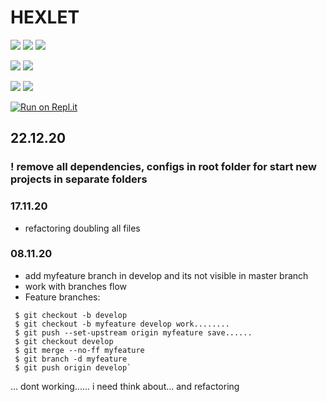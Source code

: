 # HEXLET

<p>
   <img src="https://img.shields.io/badge/javascript%20-%23323330.svg?&style=for-the-badge&logo=javascript&logoColor=%23F7DF1E"/>
  <img src="https://img.shields.io/badge/node.js%20-%2343853D.svg?&style=for-the-badge&logo=node.js&logoColor=white"/>
  <img src="https://img.shields.io/badge/react%20-%2320232a.svg?&style=for-the-badge&logo=react&logoColor=%2361DAFB"/>
</p>

[![](https://img.shields.io/github/issues/kuklinv/HEXLET?logo=HEXLET)](http://shields.io/) ![](https://img.shields.io/github/repo-size/kuklinv/HEXLET)

![](https://img.shields.io/github/last-commit/kuklinv/HEXLET?logo=github) ![](https://img.shields.io/github/commit-activity/y/kuklinv/HEXLET?logo=github)

[![Run on Repl.it](https://repl.it/badge/github/kuklinv/HEXLET)](https://repl.it/github/kuklinv/HEXLET)

## 22.12.20

### ! remove all dependencies, configs in root folder for start new projects in separate folders

### 17.11.20

* refactoring doubling all files

### 08.11.20

* add myfeature branch in develop and its not visible in master branch
* work with branches flow
* Feature branches:
```
 $ git checkout -b develop 
 $ git checkout -b myfeature develop work........ 
 $ git push --set-upstream origin myfeature save......
 $ git checkout develop 
 $ git merge --no-ff myfeature 
 $ git branch -d myfeature 
 $ git push origin develop`
```
... dont working...... i need think about... and refactoring
